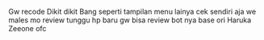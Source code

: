 Gw recode Dikit dikit Bang seperti tampilan menu lainya cek sendiri aja we males mo review tunggu hp baru gw bisa review bot nya base ori Haruka Zeeone ofc 
